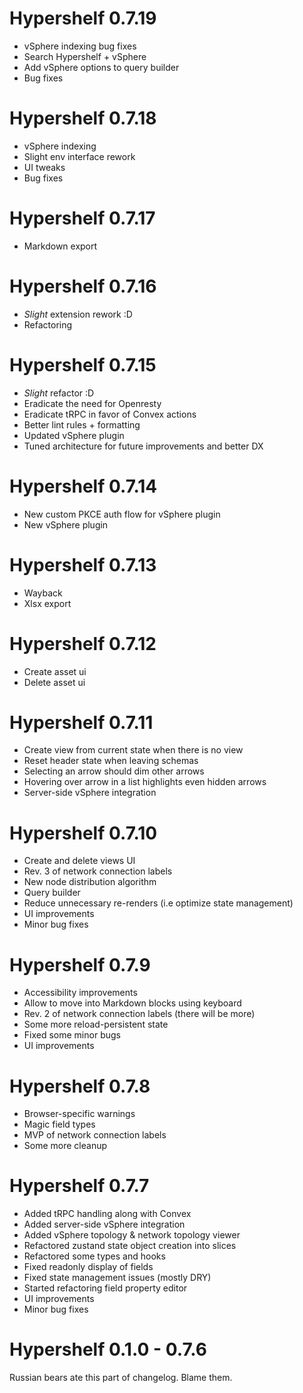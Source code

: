 # Hypershelf 0.7.19

- vSphere indexing bug fixes
- Search Hypershelf + vSphere
- Add vSphere options to query builder
- Bug fixes

# Hypershelf 0.7.18

- vSphere indexing
- Slight env interface rework
- UI tweaks
- Bug fixes

# Hypershelf 0.7.17

- Markdown export

# Hypershelf 0.7.16

- _Slight_ extension rework :D
- Refactoring

# Hypershelf 0.7.15

- _Slight_ refactor :D
- Eradicate the need for Openresty
- Eradicate tRPC in favor of Convex actions
- Better lint rules + formatting
- Updated vSphere plugin
- Tuned architecture for future improvements and better DX

# Hypershelf 0.7.14

- New custom PKCE auth flow for vSphere plugin
- New vSphere plugin

# Hypershelf 0.7.13

- Wayback
- Xlsx export

# Hypershelf 0.7.12

- Create asset ui
- Delete asset ui

# Hypershelf 0.7.11

- Create view from current state when there is no view
- Reset header state when leaving schemas
- Selecting an arrow should dim other arrows
- Hovering over arrow in a list highlights even hidden arrows
- Server-side vSphere integration

# Hypershelf 0.7.10

- Create and delete views UI
- Rev. 3 of network connection labels
- New node distribution algorithm
- Query builder
- Reduce unnecessary re-renders (i.e optimize state management)
- UI improvements
- Minor bug fixes

# Hypershelf 0.7.9

- Accessibility improvements
- Allow to move into Markdown blocks using keyboard
- Rev. 2 of network connection labels (there will be more)
- Some more reload-persistent state
- Fixed some minor bugs
- UI improvements

# Hypershelf 0.7.8

- Browser-specific warnings
- Magic field types
- MVP of network connection labels
- Some more cleanup

# Hypershelf 0.7.7

- Added tRPC handling along with Convex
- Added server-side vSphere integration
- Added vSphere topology & network topology viewer
- Refactored zustand state object creation into slices
- Refactored some types and hooks
- Fixed readonly display of fields
- Fixed state management issues (mostly DRY)
- Started refactoring field property editor
- UI improvements
- Minor bug fixes

# Hypershelf 0.1.0 - 0.7.6

Russian bears ate this part of changelog. Blame them.
